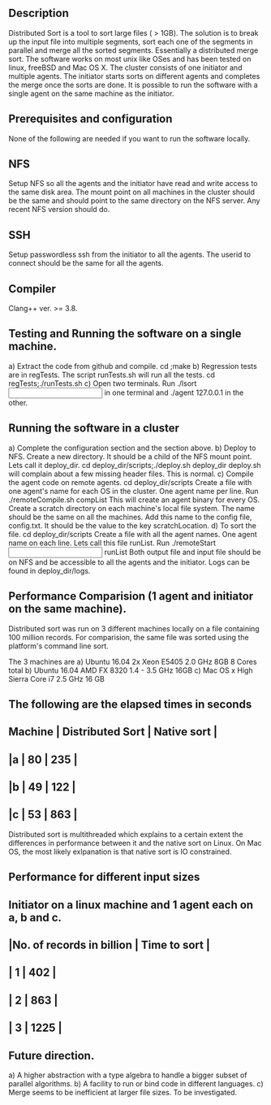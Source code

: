 
Description
-----------

Distributed Sort is a tool to sort large files ( > 1GB). The solution 
is to break up the input file into multiple segments, sort each one of 
the segments in parallel and merge all the sorted segments. Essentially 
a distributed merge sort. The software works on most unix like OSes 
and has been tested on linux, freeBSD and Mac OS X. The cluster consists 
of one initiator and multiple agents.  The initiator starts sorts on 
different agents and completes the merge once the sorts are done.
It is possible to run the software with a single agent on the same machine 
as the initiator.

Prerequisites and configuration
-------------------------------
None of the following are needed if you want to run the software locally.

NFS
---
Setup NFS so all the agents and the initiator have read and write 
access to the same disk area. The mount point on all machines in the 
cluster should be the same and should point to the same directory on 
the NFS server. Any recent NFS version should do.

SSH
---
Setup passwordless ssh from the initiator to all the agents. The userid 
to connect should be the same for all the agents.

Compiler
--------
Clang++ ver. >= 3.8.

Testing and Running the software on a single machine.
-----------------------------------------------------
a) Extract the code from github and compile. 
   cd <location of extract>;make
b) Regression tests are in regTests. The script runTests.sh will run all 
   the tests.
   cd regTests;./runTests.sh
c) Open two terminals. Run ./lsort <input file> <output file> in one terminal and
   ./agent 127.0.0.1 in the other.

Running the software in a cluster
----------------------------------
a) Complete the configuration section and the section above.
b) Deploy to NFS.
   Create a new directory. It should be a child of the NFS mount point. 
   Lets call it deploy_dir.
   cd deploy_dir/scripts;./deploy.sh deploy_dir
   deploy.sh will complain about a few missing header files. This is normal.
c) Compile the agent code on remote agents.
   cd deploy_dir/scripts
   Create a file with one agent's name for each OS in the cluster. One 
   agent name per line.
   Run ./remoteCompile.sh compList This will create an agent binary 
   for every OS.
   Create a scratch directory on each machine's local file system. 
   The name should be the same on all the machines. Add this name 
   to the config file, config.txt. It should be the value to the key 
   scratchLocation. 
d) To sort the file. 
   cd deploy_dir/scripts
   Create a file with all the agent names. One agent name on each line. 
   Lets call this file runList.
   Run ./remoteStart <input file> <output file> runList
   Both output file and input file should be on NFS and be accessible to 
   all the agents and the initiator. Logs can be found in deploy_dir/logs.

Performance Comparision (1 agent and initiator on the same machine).
------------------------------------------------------------------
Distributed sort was run on 3 different machines locally on a 
file containing 100 million records. For comparision, the same 
file was sorted using the platform's command line sort. 

The 3 machines are
a) Ubuntu 16.04 2x Xeon E5405 2.0 GHz 8GB 8 Cores total
b) Ubuntu 16.04 AMD FX 8320 1.4 - 3.5 GHz 16GB
c) Mac OS x High Sierra Core i7 2.5 GHz 16 GB

The following are the elapsed times in seconds
------------------------------------------
Machine | Distributed Sort | Native sort |
------------------------------------------
|a      |      80          |   235       |
------------------------------------------
|b      |      49          |   122       |
------------------------------------------
|c      |      53          |   863       |
------------------------------------------

Distributed sort is multithreaded which explains to a certain 
extent the differences in performance between it and the 
native sort on Linux. On Mac OS, the most likely exlpanation is that
native sort is IO constrained.

Performance for different input sizes 
-------------------------------------
Initiator on a linux machine and 1 agent each on a, b and c.
-------------------------------------------
|No. of records in billion | Time to sort |
-------------------------------------------
| 1                        | 402          |
-------------------------------------------
| 2                        | 863          |
-------------------------------------------
| 3                        | 1225         |
-------------------------------------------

Future direction.
-----------------
a) A higher abstraction with a type algebra to handle a bigger subset 
   of parallel algorithms.
b) A facility to run or bind code in different languages. 
c) Merge seems to be inefficient at larger file sizes. 
   To be investigated.
